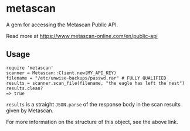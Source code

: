 metascan
===

A gem for accessing the Metascan Public API.

Read more at https://www.metascan-online.com/en/public-api

Usage
---
    require 'metascan'
    scanner = Metascan::Client.new(MY_API_KEY) 
    filename = "/etc/unwise-backups/passwd.rar" # FULLY QUALIFIED
    results = scanner.scan_file(filename, "the eagle has left the nest")
    results.clean?
    => true

`results` is a straight `JSON.parse` of the response body in the scan results given by Metascan.

For more information on the structure of this object, see the above link.
